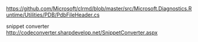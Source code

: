 https://github.com/Microsoft/clrmd/blob/master/src/Microsoft.Diagnostics.Runtime/Utilities/PDB/PdbFileHeader.cs

snippet converter
http://codeconverter.sharpdevelop.net/SnippetConverter.aspx